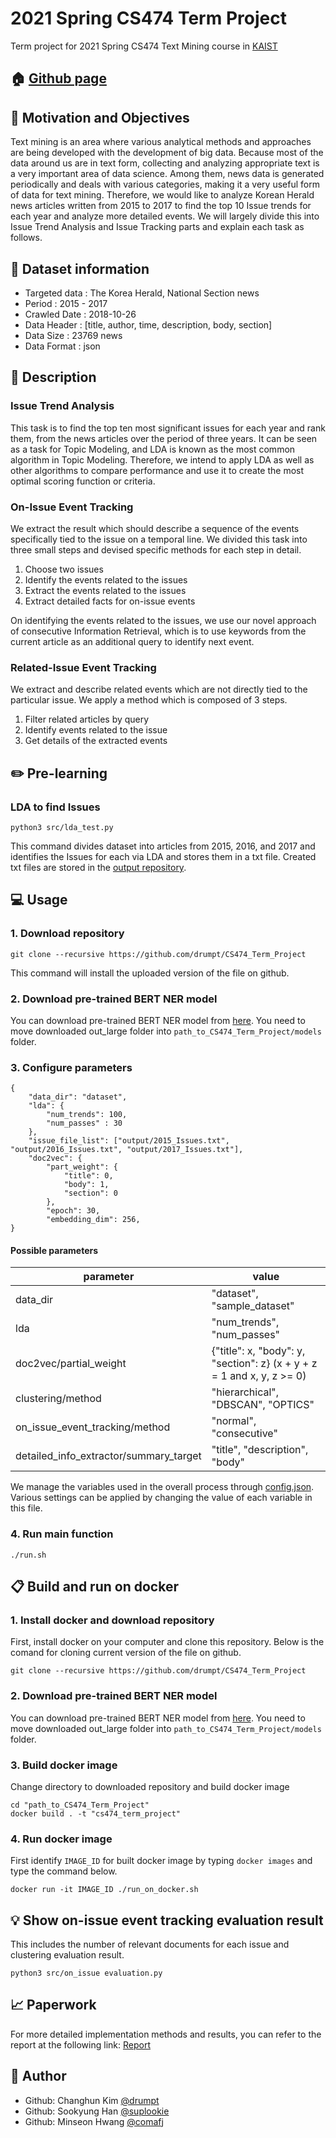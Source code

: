 # 2021 Spring CS474 Term Project
Term project for 2021 Spring CS474 Text Mining course in [KAIST](https://kaist.ac.kr)

## 🏠 [Github page](https://github.com/drumpt/CS474_Term_Project)

## :pushpin: Motivation and Objectives
Text mining is an area where various analytical methods and approaches are being developed with the development of big data. Because most of the data around us are in text form, collecting and analyzing appropriate text is a very important area of data science.  Among them, news data is generated periodically and deals with various categories, making it a very useful form of data for text mining. Therefore, we would like to analyze Korean Herald news articles written from 2015 to 2017 to find the top 10 Issue trends for each year and analyze more detailed events. We will largely divide this into Issue Trend Analysis and Issue Tracking parts and explain each task as follows.


## :newspaper: Dataset information
- Targeted data : The Korea Herald, National Section news
- Period : 2015 - 2017
- Crawled Date : 2018-10-26
- Data Header :  [title, author, time, description, body, section]
- Data Size : 23769 news
- Data Format : json

## :scroll: Description

### Issue Trend Analysis
This task is to find the top ten most significant issues for each year and rank them, from the news articles over the period of three years. It can be seen as a task for Topic Modeling, and LDA is known as the most common algorithm in Topic Modeling. Therefore, we intend to apply LDA as well as other algorithms to compare performance and use it to create the most optimal scoring function or criteria. 

### On-Issue Event Tracking
We extract the result which should describe a sequence of the events specifically tied to the issue on a temporal line. We divided this task into three small steps and devised specific methods for each step in detail.
1. Choose two issues
2. Identify the events related to the issues
3. Extract the events related to the issues
4. Extract detailed facts for on-issue events

On identifying the events related to the issues, we use our novel approach of consecutive Information Retrieval, which is to use keywords from the current article as an additional query to identify next event. 

### Related-Issue Event Tracking
We extract and describe related events which are not directly tied to the particular issue. We apply a method which is composed of 3 steps.
1. Filter related articles by query
2. Identify events related to the issue
3. Get details of the extracted events

## :pencil2: Pre-learning
### LDA to find Issues
```
python3 src/lda_test.py
```
This command divides dataset into articles from 2015, 2016, and 2017 and identifies the Issues for each via LDA and stores them in a txt file. Created txt files are stored in the [output repository](https://github.com/drumpt/CS474_Term_Project/tree/main/output).

## :computer: Usage
### 1. Download repository
```
git clone --recursive https://github.com/drumpt/CS474_Term_Project
```
This command will install the uploaded version of the file on github.

### 2. Download pre-trained BERT NER model
You can download pre-trained BERT NER model from [here](https://onedrive.live.com/?authkey=%21APyPCEUPyI8JinU&cid=390AF7A51B5537E7&id=390AF7A51B5537E7%21778&parId=390AF7A51B5537E7%21775&action=locate).
You need to move downloaded out_large folder into ```path_to_CS474_Term_Project/models``` folder.

### 3. Configure parameters
```
{
    "data_dir": "dataset",
    "lda": {
        "num_trends": 100,
	    "num_passes" : 30
    },
    "issue_file_list": ["output/2015_Issues.txt", "output/2016_Issues.txt", "output/2017_Issues.txt"],
    "doc2vec": {
        "part_weight": {
            "title": 0,
            "body": 1,
            "section": 0
        },
        "epoch": 30,
        "embedding_dim": 256,
}
```
#### Possible parameters

parameter | value
--- | ---
data_dir | "dataset", "sample_dataset"
lda | "num_trends", "num_passes"
doc2vec/partial_weight | {"title": x, "body": y, "section": z} (x + y + z = 1 and x, y, z >= 0)
clustering/method | "hierarchical", "DBSCAN", "OPTICS"
on_issue_event_tracking/method | "normal", "consecutive"
detailed_info_extractor/summary_target | "title", "description", "body"


We manage the variables used in the overall process through [config.json](https://github.com/drumpt/CS474_Term_Project/blob/main/config.json). Various settings can be applied by changing the value of each variable in this file.

### 4. Run main function
```
./run.sh
```

## :clipboard: Build and run on docker
### 1. Install docker and download repository
First, install docker on your computer and clone this repository. Below is the comand for cloning current version of the file on github.
```
git clone --recursive https://github.com/drumpt/CS474_Term_Project
```

### 2. Download pre-trained BERT NER model
You can download pre-trained BERT NER model from [here](https://onedrive.live.com/?authkey=%21APyPCEUPyI8JinU&cid=390AF7A51B5537E7&id=390AF7A51B5537E7%21778&parId=390AF7A51B5537E7%21775&action=locate).
You need to move downloaded out_large folder into ```path_to_CS474_Term_Project/models``` folder.

### 3. Build docker image
Change directory to downloaded repository and build docker image
```
cd "path_to_CS474_Term_Project"
docker build . -t "cs474_term_project"
```

### 4. Run docker image
First identify ```IMAGE_ID``` for built docker image by typing ```docker images``` and type the command below.
```
docker run -it IMAGE_ID ./run_on_docker.sh
```

## :bulb: Show on-issue event tracking evaluation result
This includes the number of relevant documents for each issue and clustering evaluation result.
```
python3 src/on_issue evaluation.py
```

## :chart_with_upwards_trend: Paperwork
For more detailed implementation methods and results, you can refer to the report at the following link: [Report](https://docs.google.com/document/d/1oLPT07ocqV7-SmED2deSL15W9U-yrZMRxlp2oX1V8R0/edit?usp=sharing)

## 👤 Author
* Github: Changhun Kim [@drumpt](https://github.com/drumpt)
* Github: Sookyung Han [@suplookie](https://github.com/suplookie)
* Github: Minseon Hwang [@comafj](https://github.com/comafj)
